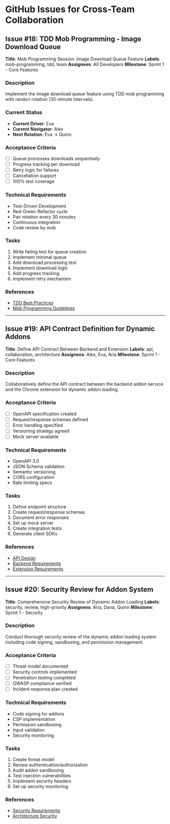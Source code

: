 # GitHub Issues for Cross-Team Collaboration

## Issue #18: TDD Mob Programming - Image Download Queue
**Title**: Mob Programming Session: Image Download Queue Feature
**Labels**: mob-programming, tdd, team
**Assignees**: All Developers
**Milestone**: Sprint 1 - Core Features

### Description
Implement the image download queue feature using TDD mob programming with randori rotation (30-minute intervals).

### Current Status
- **Current Driver**: Eva
- **Current Navigator**: Alex  
- **Next Rotation**: Eva → Quinn

### Acceptance Criteria
- [ ] Queue processes downloads sequentially
- [ ] Progress tracking per download
- [ ] Retry logic for failures
- [ ] Cancellation support
- [ ] 100% test coverage

### Technical Requirements
- Test-Driven Development
- Red-Green-Refactor cycle
- Pair rotation every 30 minutes
- Continuous integration
- Code review by mob

### Tasks
1. Write failing test for queue creation
2. Implement minimal queue
3. Add download processing test
4. Implement download logic
5. Add progress tracking
6. Implement retry mechanism

### References
- [TDD Best Practices](/requirements/quinn-qa/test-coverage/design.md)
- [Mob Programming Guidelines](/MOB_ROTATION_LOG.md)

---

## Issue #19: API Contract Definition for Dynamic Addons
**Title**: Define API Contract Between Backend and Extension
**Labels**: api, collaboration, architecture
**Assignees**: Alex, Eva, Aria
**Milestone**: Sprint 1 - Core Features

### Description
Collaboratively define the API contract between the backend addon service and the Chrome extension for dynamic addon loading.

### Acceptance Criteria
- [ ] OpenAPI specification created
- [ ] Request/response schemas defined
- [ ] Error handling specified
- [ ] Versioning strategy agreed
- [ ] Mock server available

### Technical Requirements
- OpenAPI 3.0
- JSON Schema validation
- Semantic versioning
- CORS configuration
- Rate limiting specs

### Tasks
1. Define endpoint structure
2. Create request/response schemas
3. Document error responses
4. Set up mock server
5. Create integration tests
6. Generate client SDKs

### References
- [API Design](/requirements/dynamic-addon-loading/design.md)
- [Backend Requirements](/requirements/alex-backend/)
- [Extension Requirements](/requirements/eva-extension/)

---

## Issue #20: Security Review for Addon System
**Title**: Comprehensive Security Review of Dynamic Addon Loading
**Labels**: security, review, high-priority
**Assignees**: Aria, Dana, Quinn
**Milestone**: Sprint 1 - Security

### Description
Conduct thorough security review of the dynamic addon loading system including code signing, sandboxing, and permission management.

### Acceptance Criteria
- [ ] Threat model documented
- [ ] Security controls implemented
- [ ] Penetration testing completed
- [ ] OWASP compliance verified
- [ ] Incident response plan created

### Technical Requirements
- Code signing for addons
- CSP implementation
- Permission sandboxing
- Input validation
- Security monitoring

### Tasks
1. Create threat model
2. Review authentication/authorization
3. Audit addon sandboxing
4. Test injection vulnerabilities
5. Implement security headers
6. Set up security monitoring

### References
- [Security Requirements](/requirements/dynamic-addon-loading/PRD.md)
- [Architecture Security](/requirements/dynamic-addon-loading/design.md)